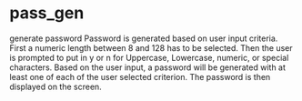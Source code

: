 # pass_gen
generate password
Password is generated based on user input criteria.
First a numeric length between 8 and 128 has to be selected.
Then the user is prompted to put in y or n for Uppercase, Lowercase, numeric, or special characters.
Based on the user input, a password will be generated with at least one of each of the user selected criterion.
The password is then displayed on the screen.
